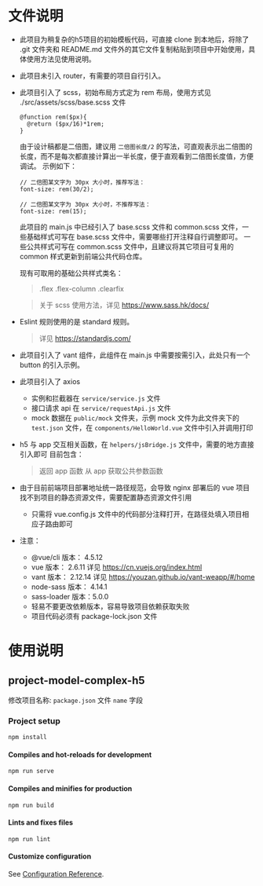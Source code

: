 # 文件说明
- 此项目为稍复杂的h5项目的初始模板代码，可直接 clone 到本地后，将除了 .git 文件夹和 README.md 文件外的其它文件复制粘贴到项目中开始使用，具体使用方法见使用说明。

- 此项目未引入 router，有需要的项目自行引入。

- 此项目引入了 scss，初始布局方式定为 rem 布局，使用方式见 ./src/assets/scss/base.scss 文件

  ```
  @function rem($px){
    @return ($px/16)*1rem;
  }
  ```

  由于设计稿都是二倍图，建议用 `二倍图长度/2` 的写法，可直观表示出二倍图的长度，而不是每次都直接计算出一半长度，便于直观看到二倍图长度值，方便调试。
  示例如下：
  
  ```
  // 二倍图某文字为 30px 大小时，推荐写法：
  font-size: rem(30/2);

  // 二倍图某文字为 30px 大小时，不推荐写法：
  font-size: rem(15);
  ```

  此项目的 main.js 中已经引入了 base.scss 文件和 common.scss 文件，一些基础样式可写在 base.scss 文件中，需要哪些打开注释自行调整即可。
  一些公共样式可写在 common.scss 文件中，且建议将其它项目可复用的 common 样式更新到前端公共代码仓库。

  现有可取用的基础公共样式类名：
  > .flex
  > .flex-column
  > .clearfix

  > 关于 scss 使用方法，详见 https://www.sass.hk/docs/

- Eslint 规则使用的是 standard 规则。

  > 详见 https://standardjs.com/

- 此项目引入了 vant 组件，此组件在 main.js 中需要按需引入，此处只有一个 button 的引入示例。

- 此项目引入了 axios

  - 实例和拦截器在 `service/service.js` 文件
  - 接口请求 api 在 `service/requestApi.js` 文件
  - mock 数据在 `public/mock` 文件夹，示例 mock 文件为此文件夹下的 `test.json` 文件，在 `components/HelloWorld.vue` 文件中引入并调用打印

- h5 与 app 交互相关函数，在 `helpers/jsBridge.js` 文件中，需要的地方直接引入即可
  目前包含：
  > 返回 app 函数
  > 从 app 获取公共参数函数

- 由于目前前端项目部署地址统一路径规范，会导致 nginx 部署后的 vue 项目找不到项目的静态资源文件，需要配置静态资源文件引用
  - 只需将 vue.config.js 文件中的代码部分注释打开，在路径处填入项目相应子路由即可

- 注意：

  - @vue/cli 版本： 4.5.12
  - vue 版本： 2.6.11  详见 https://cn.vuejs.org/index.html
  - vant 版本： 2.12.14  详见 https://youzan.github.io/vant-weapp/#/home
  - node-sass 版本： 4.14.1
  - sass-loader 版本：5.0.0
  - 轻易不要更改依赖版本，容易导致项目依赖获取失败
  - 项目代码必须有 package-lock.json 文件

# 使用说明
## project-model-complex-h5
修改项目名称: `package.json` 文件 `name` 字段

### Project setup
```
npm install
```

#### Compiles and hot-reloads for development
```
npm run serve
```

#### Compiles and minifies for production
```
npm run build
```

#### Lints and fixes files
```
npm run lint
```

#### Customize configuration
See [Configuration Reference](https://cli.vuejs.org/config/).